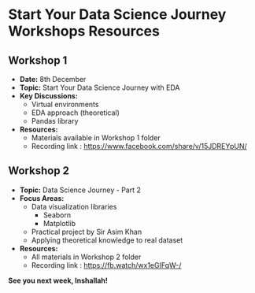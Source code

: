 # Start Your Data Science Journey Workshops Resources

## Workshop 1
- **Date:** 8th December
- **Topic:** Start Your Data Science Journey with EDA
- **Key Discussions:**
  - Virtual environments
  - EDA approach (theoretical)
  - Pandas library
- **Resources:**
  - Materials available in Workshop 1 folder
  - Recording link : https://www.facebook.com/share/v/15JDREYpUN/

## Workshop 2
- **Topic:** Data Science Journey - Part 2
- **Focus Areas:**
  - Data visualization libraries
    - Seaborn
    - Matplotlib
  - Practical project by Sir Asim Khan
  - Applying theoretical knowledge to real dataset
- **Resources:**
  - All materials in Workshop 2 folder
  - Recording link : https://fb.watch/wx1eGIFqW-/

**See you next week, Inshallah!**
